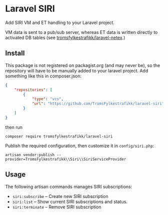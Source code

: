 # Laravel SIRI

Add SIRI VM and ET handling to your Laravel project.

VM data is sent to a pub/sub server, whereas ET data is written
directly to activated DB tables (see
[tromsfylkestrafikk/laravel-netex](https://github.com/TromsFylkestrafikk/laravel-netex).)


## Install

This package is not registered on packagist.org (and may never be), so
the repository will have to be manually added to your laravel
project. Add something like this in composer.json:
```json
{
    "repositories": [
        {
            "type": "vcs",
            "url": "https://github.com/TromsFylkestrafikk/laravel-siri"
        }
    ]
}
```
then run
```shell
composer require tromsfylkestrafikk/laravel-siri
```

Publish the required configuration, then customize it in `config/siri.php`:
```shell
artisan vendor:publish --provider=TromsFylkestrafikk\\Siri\\SiriServiceProvider
```

## Usage

The following artisan commands manages SIRI subscriptions:

- `siri:subscribe` – Create new SIRI subscription
- `siri:list` – Show current SIRI subscriptions and status.
- `siri:terminate` – Remove SIRI subscription
